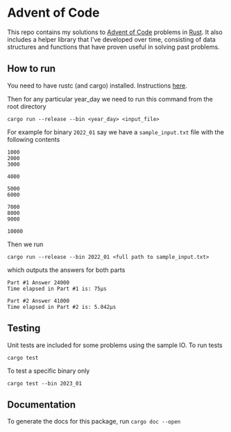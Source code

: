 # Advent of Code

This repo contains my solutions to [Advent of Code](https://adventofcode.com/) problems in [Rust](https://www.rust-lang.org/). It also includes a helper library that I've developed over time, consisting of data structures and functions that have proven useful in solving past problems.

## How to run

You need to have rustc (and cargo) installed. Instructions [here](https://www.rust-lang.org/tools/install).

Then for any particular year_day we need to run this command from the root directory

```
cargo run --release --bin <year_day> <input_file>
```

For example for binary `2022_01` say we have a `sample_input.txt` file with the following contents 

```
1000
2000
3000

4000

5000
6000

7000
8000
9000

10000
```

Then we run 

```
cargo run --release --bin 2022_01 <full path to sample_input.txt>
```

which outputs the answers for both parts

```
Part #1 Answer 24000
Time elapsed in Part #1 is: 75µs

Part #2 Answer 41000
Time elapsed in Part #2 is: 5.042µs
```

## Testing

Unit tests are included for some problems using the sample IO. To run tests 

```
cargo test
```

To test a specific binary only

```
cargo test --bin 2023_01
```

## Documentation 

To generate the docs for this package, run `cargo doc --open`
